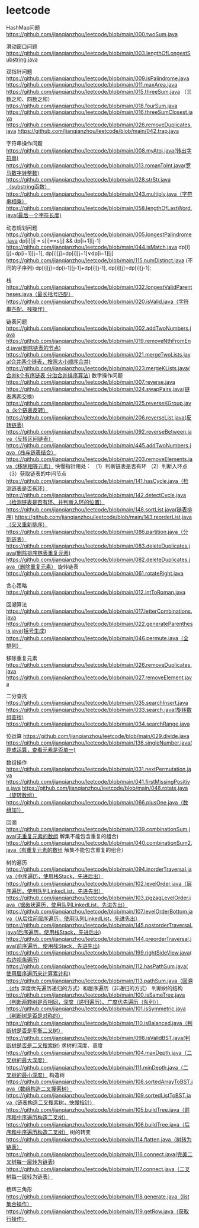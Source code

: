 # leetcode
HashMap问题
https://github.com/jianqianzhou/leetcode/blob/main/000.twoSum.java

滑动窗口问题 
https://github.com/jianqianzhou/leetcode/blob/main/003.lengthOfLongestSubstring.java

双指针问题
https://github.com/jianqianzhou/leetcode/blob/main/009.isPalindrome.java
https://github.com/jianqianzhou/leetcode/blob/main/011.maxArea.java
https://github.com/jianqianzhou/leetcode/blob/main/015.threeSum.java （三数之和、四数之和）
https://github.com/jianqianzhou/leetcode/blob/main/018.fourSum.java
https://github.com/jianqianzhou/leetcode/blob/main/016.threeSumClosest.java
https://github.com/jianqianzhou/leetcode/blob/main/026.removeDuplicates.java
https://github.com/jianqianzhou/leetcode/blob/main/042.trap.java

字符串操作问题
https://github.com/jianqianzhou/leetcode/blob/main/008.myAtoi.java(转出字符串)
https://github.com/jianqianzhou/leetcode/blob/main/013.romanToInt.java(罗马数字转整数)
https://github.com/jianqianzhou/leetcode/blob/main/028.strStr.java（substring函数）
https://github.com/jianqianzhou/leetcode/blob/main/043.multiply.java（字符串相乘）
https://github.com/jianqianzhou/leetcode/blob/main/058.lengthOfLastWord.java(最后一个字符长度)

动态规划问题
https://github.com/jianqianzhou/leetcode/blob/main/005.longestPalindrome.java  dp[i][j] = s[i]==s[j] && dp[i+1][j-1]
https://github.com/jianqianzhou/leetcode/blob/main/044.isMatch.java  dp[i][j]=dp[i−1][j−1], dp[i][j]=dp[i][j−1]∨dp[i−1][j]
https://github.com/jianqianzhou/leetcode/blob/main/115.numDistinct.java (不同的子序列) dp[i][j]=dp[i-1][j-1]+dp[i][j-1], dp[i][j]=dp[i][j-1];

栈
https://github.com/jianqianzhou/leetcode/blob/main/032.longestValidParentheses.java（最长括号匹配）
https://github.com/jianqianzhou/leetcode/blob/main/020.isValid.java（字符串匹配、栈操作）

链表问题
https://github.com/jianqianzhou/leetcode/blob/main/002.addTwoNumbers.java
https://github.com/jianqianzhou/leetcode/blob/main/019.removeNthFromEnd.java(删除链表的节点)
https://github.com/jianqianzhou/leetcode/blob/main/021.mergeTwoLists.java(合并两个链表，按照大小顺序合并)
https://github.com/jianqianzhou/leetcode/blob/main/023.mergeKLists.java(合并k个有序链表,分治合并排序算法)
数字操作问题
https://github.com/jianqianzhou/leetcode/blob/main/007.reverse.java
https://github.com/jianqianzhou/leetcode/blob/main/024.swapPairs.java(链表两两交换)
https://github.com/jianqianzhou/leetcode/blob/main/025.reverseKGroup.java（k个链表反转）
https://github.com/jianqianzhou/leetcode/blob/main/206.reverseList.java(反转链表)
https://github.com/jianqianzhou/leetcode/blob/main/092.reverseBetween.java（反转区间链表）
https://github.com/jianqianzhou/leetcode/blob/main/445.addTwoNumbers.java（栈与链表结合）
https://github.com/jianqianzhou/leetcode/blob/main/203.removeElements.java（移除相等元素）
快慢指针用处：
（1）判断链表是否有环
（2）判断入环点
（3）获取链表的中间节点
https://github.com/jianqianzhou/leetcode/blob/main/141.hasCycle.java（检测链表是否有环）
https://github.com/jianqianzhou/leetcode/blob/main/142.detectCycle.java（检测链表是否有环、并判断入环的位置）
https://github.com/jianqianzhou/leetcode/blob/main/148.sortList.java(链表排序)
https://github.com/jianqianzhou/leetcode/blob/main/143.reorderList.java（交叉重新排序）
https://github.com/jianqianzhou/leetcode/blob/main/086.partition.java（分割链表）
https://github.com/jianqianzhou/leetcode/blob/main/083.deleteDuplicates.java(删除排序链表重复元素)
https://github.com/jianqianzhou/leetcode/blob/main/082.deleteDuplicates.java（删除重复元素）
旋转链表
https://github.com/jianqianzhou/leetcode/blob/main/061.rotateRight.java

贪心策略
https://github.com/jianqianzhou/leetcode/blob/main/012.intToRoman.java

回溯算法
https://github.com/jianqianzhou/leetcode/blob/main/017.letterCombinations.java
https://github.com/jianqianzhou/leetcode/blob/main/022.generateParenthesis.java(括号生成)
https://github.com/jianqianzhou/leetcode/blob/main/046.permute.java（全排列）

移除重复元素
https://github.com/jianqianzhou/leetcode/blob/main/026.removeDuplicates.java
https://github.com/jianqianzhou/leetcode/blob/main/027.removeElement.java

二分查找
https://github.com/jianqianzhou/leetcode/blob/main/035.searchInsert.java
https://github.com/jianqianzhou/leetcode/blob/main/033.search.java(旋转数组查找)
https://github.com/jianqianzhou/leetcode/blob/main/034.searchRange.java

位运算
https://github.com/jianqianzhou/leetcode/blob/main/029.divide.java
https://github.com/jianqianzhou/leetcode/blob/main/136.singleNumber.java(异或运算，查看元素是否单一)

数组操作
https://github.com/jianqianzhou/leetcode/blob/main/031.nextPermutation.java
https://github.com/jianqianzhou/leetcode/blob/main/041.firstMissingPositive.java
https://github.com/jianqianzhou/leetcode/blob/main/048.rotate.java（旋转数组）
https://github.com/jianqianzhou/leetcode/blob/main/066.plusOne.java（数组加1）

回溯
https://github.com/jianqianzhou/leetcode/blob/main/039.combinationSum.java(无重复元素的数组 解集不能包含重复的组合)
https://github.com/jianqianzhou/leetcode/blob/main/040.combinationSum2.java（有重复元素的数组 解集不能包含重复的组合）

树的遍历
https://github.com/jianqianzhou/leetcode/blob/main/094.inorderTraversal.java（中序遍历，使用栈Stack，先进后出）
https://github.com/jianqianzhou/leetcode/blob/main/102.levelOrder.java（层序遍历，使用队列LinkedList，先进先出）
https://github.com/jianqianzhou/leetcode/blob/main/103.zigzagLevelOrder.java（锯齿状遍历，使用队列LinkedList，先进先出）
https://github.com/jianqianzhou/leetcode/blob/main/107.levelOrderBottom.java（从后往前层序遍历，使用队列LinkedList，先进先出）
https://github.com/jianqianzhou/leetcode/blob/main/145.postorderTraversal.java(后序遍历，使用栈Stack，先进后出)
https://github.com/jianqianzhou/leetcode/blob/main/144.preorderTraversal.java(前序遍历，使用栈Stack，先进先出)
https://github.com/jianqianzhou/leetcode/blob/main/199.rightSideView.java(右边视角遍历)
https://github.com/jianqianzhou/leetcode/blob/main/112.hasPathSum.java(使用层序遍历来计算累计和)
https://github.com/jianqianzhou/leetcode/blob/main/113.pathSum.java（回溯（dfs 深度优先遍历递归的方式）和层序遍历（非递归的方式）
判断树的结构
https://github.com/jianqianzhou/leetcode/blob/main/100.isSameTree.java（判断两颗树是否相同，深度（递归遍历）、广度优先遍历（队列））
https://github.com/jianqianzhou/leetcode/blob/main/101.isSymmetric.java（判断树是否是对称的）
https://github.com/jianqianzhou/leetcode/blob/main/110.isBalanced.java（判断树是否是平衡二叉树）
https://github.com/jianqianzhou/leetcode/blob/main/098.isValidBST.java(判断树是否是二叉搜索树)
求树的深度、高度
https://github.com/jianqianzhou/leetcode/blob/main/104.maxDepth.java（二叉树的最大深度）
https://github.com/jianqianzhou/leetcode/blob/main/111.minDepth.java（二叉树的最小深度）
构造树
https://github.com/jianqianzhou/leetcode/blob/main/108.sortedArrayToBST.java（数组构造二叉搜索树）
https://github.com/jianqianzhou/leetcode/blob/main/109.sortedListToBST.java（链表构造二叉搜索树，快慢指针）
https://github.com/jianqianzhou/leetcode/blob/main/105.buildTree.java（前序和中序遍历构造二叉树）
https://github.com/jianqianzhou/leetcode/blob/main/106.buildTree.java（后序和中序遍历构造二叉树）
树的转变
https://github.com/jianqianzhou/leetcode/blob/main/114.flatten.java（树转为链表）
https://github.com/jianqianzhou/leetcode/blob/main/116.connect.java(完美二叉树每一层转为链表)
https://github.com/jianqianzhou/leetcode/blob/main/117.connect.java（二叉树每一层转为链表）

杨辉三角形
https://github.com/jianqianzhou/leetcode/blob/main/118.generate.java（list集合操作）
https://github.com/jianqianzhou/leetcode/blob/main/119.getRow.java（获取行操作）
